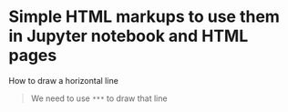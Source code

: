 # Simple HTML markups to use them in Jupyter notebook and HTML pages
How to draw a horizontal line

> We need to use `***` to draw that line

